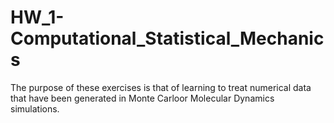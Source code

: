 # HW_1-Computational_Statistical_Mechanics

The purpose of these exercises is that of learning to treat numerical data that have been generated in Monte Carloor Molecular Dynamics simulations.
